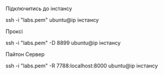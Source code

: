 Підключитись до інстансу

ssh -i "labs.pem" ubuntu@ip інстансу

Проксі

ssh -i "labs.pem" -D 8899 ubuntu@ip інстансу

Пайтон Сервер

ssh -i "labs.pem" -R 7788:localhost:8000 ubuntu@ip інстансу
